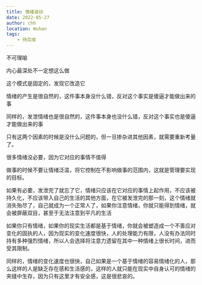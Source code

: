 ```yaml
---
title: 情绪波动
date: 2022-05-27
author: chh
location: Wuhan
tags:
    - 待完成
---
```


不可理喻

内心最深处不一定想这么做

这个模式是固定的，发现它改造它

情绪的产生是很自然的，这件事本身没什么错，反对这个事实是傻逼才能做出来的事

同样的，发泄情绪也是很自然的，这件事本身也没什么错，反对这个事实也是傻逼才能做出来的事

只有这两个因素的时候是没什么问题的，但一旦掺杂进其他因素，就需要重新考量了。

很多情绪没必要，因为它对应的事情不值得

做事的时候不要让情绪泛滥，将它控制在不影响做事的范围内，这就是管理要实现的目标。

如果有必要，发泄完了就忘了它，情绪只应该在它对应的事情上起作用，不应该被持久化，不应该带入自己的生活的其他方面，在它被发泄完的那一刻，这个情绪就消失殆尽了，自己就成为一个正常人了，如果你注意情绪，你就只能得到情绪，就会被屏蔽双目，甚至于无法注意到平凡的生活

如果你只有情绪，如果你的现实生活都是基于情绪，你就会被塑造成一个不善应对变化的固执的人，因为现实的变化速度很快，人的处理能力有限，人没有办法同时持有多种强烈情绪，所以人会选择将注意力遗留在其中一种情绪上很长时间，进而受其限制。

同样的，情绪的变化速度也很快，自己如果是一个基于情绪的容易情绪化的人，那么这样的人是缺乏存在感和生活感的，这样的人就只能在现实中自身认可的情绪的夹缝中生存，因为只有这里才有安全感，这是很悲哀的。
